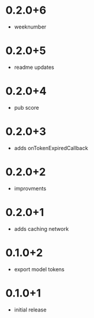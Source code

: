 # 0.2.0+6

- weeknumber

# 0.2.0+5

- readme updates

# 0.2.0+4

- pub score

# 0.2.0+3

- adds onTokenExpiredCallback

# 0.2.0+2

- improvments

# 0.2.0+1

- adds caching network

# 0.1.0+2

- export model tokens

# 0.1.0+1

- initial release